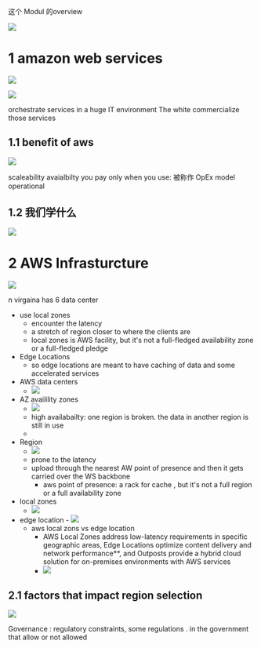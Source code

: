 这个 Modul 的overview 

![](image/Pasted%20image%2020231002084512.png)

# 1 amazon web services 

![](image/Pasted%20image%2020231002084604.png)

![](image/Pasted%20image%2020231002084756.png)

orchestrate services in a huge IT environment
The white commercialize those services


## 1.1 benefit of aws 

![](image/Pasted%20image%2020231002084954.png)

scaleability 
avaialbilty 
you pay only  when you use: 被称作 OpEx model operational 

## 1.2 我们学什么

![](image/Pasted%20image%2020231002085535.png)

# 2 AWS Infrasturcture 

![](image/Pasted%20image%2020231002085619.png)

n virgaina has 6 data center 

- use local zones 
    - encounter the latency
    - a stretch of region closer to where the clients are
    - local zones is AWS facility, but it's not a full-fledged availability zone or a full-fledged pledge
- Edge Locations
    - so edge locations are meant to have caching of data and some accelerated services 
- AWS data centers
    - ![](image/Pasted%20image%2020231002090434.png)
- AZ availility zones 
    - ![](image/Pasted%20image%2020231002090453.png)
    - high availabailty: one region is broken. the data in another region is still in use 
    - 
- Region
    - ![](image/Pasted%20image%2020231002090847.png)
    - prone to the latency 
    - upload through the nearest AW point of presence and then it gets carried over the WS backbone
        - aws point of presence: a rack for cache ,  but it's not a full region or a full availability zone 
- local zones
    - ![](image/Pasted%20image%2020231002091537.png)
- edge location
        - ![](image/Pasted%20image%2020231002091706.png)
    - aws local zons vs edge location 
        - AWS Local Zones address low-latency requirements in specific geographic areas, Edge Locations optimize content delivery and network performance**, and Outposts provide a hybrid cloud solution for on-premises environments with AWS services
        - ![](image/Pasted%20image%2020231002091847.png)

## 2.1 factors that impact region selection 

![](image/Pasted%20image%2020231002091149.png)

Governance : regulatory constraints, some regulations . in the government that allow or not allowed 



